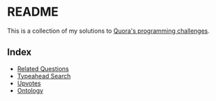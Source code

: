 # README

This is a collection of my solutions to [Quora's programming challenges](https://www.quora.com/challenges).

## Index

- [Related Questions](related-questions)
- [Typeahead Search](typeahead-search)
- [Upvotes](upvotes)
- [Ontology](ontology)


